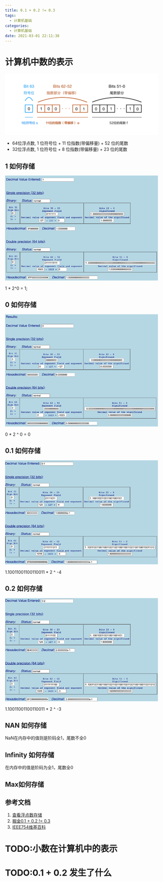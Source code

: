 ```yaml
---
title: 0.1 + 0.2 != 0.3
tags:
  - 计算机基础
categories:
  - 计算机基础
date: 2021-03-01 22:11:38
---
```



# 计算机中数的表示

![](./0.1+0.2/2021-03-01-23-07-16.png)

* 64位浮点数, 1 位符号位 + 11 位指数(带偏移量) + 52 位的尾数
* 32位浮点数, 1 位符号位 + 8 位指数(带偏移量) + 23 位的尾数

## 1 如何存储

![](./0.1+0.2/2021-03-01-23-10-38.png)

1 * 2^0 = 1;

## 0 如何存储

![](./0.1+0.2/2021-03-01-23-11-33.png)

0 * 2 ^ 0 = 0

## 0.1 如何存储

![](./0.1+0.2/2021-03-01-23-12-13.png)

1.10011001100110011 * 2 ^ -4

## 0.2 如何存储

![](./0.1+0.2/2021-03-01-23-12-37.png)

1.10011001100110011 * 2 ^ -3

## NAN 如何存储

NaN在内存中的值则是阶码全1，尾数不全0

## Infinity 如何存储

在内存中的值是阶码为全1，尾数全0

## Max如何存储


## 参考文档

1. [查看浮点数存储](https://babbage.cs.qc.cuny.edu/IEEE-754.old/Decimal.html)
2. [掘金0.1 + 0.2 != 0.3](https://juejin.cn/post/6844903680362151950)
3. [IEEE754维基百科](https://juejin.cn/post/6844903680362151950)
# TODO:小数在计算机中的表示

# TODO:0.1 + 0.2 发生了什么
